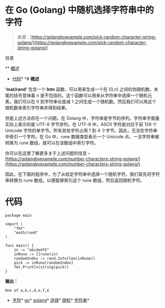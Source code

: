 <!--yml

类别：未分类

日期：2024-10-13 06:16:15

-->

# 在 Go (Golang) 中随机选择字符串中的字符

> 来源：[https://golangbyexample.com/pick-random-character-string-golang/](https://golangbyexample.com/pick-random-character-string-golang/)

目录

**   [概述](#Overview "Overview")

+   [代码](#Code "Code")*  *# **概述**

**‘mat/rand’** 包含一个 **Intn** 函数，可以用来生成一个在 [0,n) 之间的伪随机数。末尾的括号意味着 n 是不包括的。这个函数可以用来从字符串中选择一个随机元素。我们可以在 0 到字符串长度减 1 之间生成一个随机数。然后我们可以用这个随机数来索引字符串并得到结果。

但是上述方法存在一个问题。在 Golang 中，字符串是字节的序列。字符串字面量实际上表示的是 UTF-8 字节序列。在 UTF-8 中，ASCII 字符是对应于前 128 个 Unicode 字符的单字节。所有其他字符占用 1 到 4 个字节。因此，无法在字符串中索引一个字符。在 Go 中，rune 数据类型表示一个 Unicode 点。一旦字符串被转换为 rune 数组，就可以在该数组中索引字符。

你可以在这里了解更多关于上述问题的信息 – [https://golangbyexample.com/number-characters-string-golang/](https://golangbyexample.com/number-characters-string-golang/)

因此，在下面的程序中，为了从给定字符串中选择一个随机字符，我们首先将字符串转换为 rune 数组，以便能够索引这个 rune 数组，然后返回随机字符。

# **代码**

```
package main

import (
    "fmt"
    "math/rand"
)

func main() {
    in := "abcdedf£"
    inRune := []rune(in)
    randomIndex := rand.Intn(len(inRune))
    pick := inRune[randomIndex]
    fmt.Println(string(pick))
}
```

**输出：**

```
One of a,b,c,d,e,f,£
```

+   [字符](https://golangbyexample.com/tag/character/)*   [go](https://golangbyexample.com/tag/go/)*   [golang](https://golangbyexample.com/tag/golang/)*   [选择](https://golangbyexample.com/tag/pick/)*   [随机](https://golangbyexample.com/tag/random/)*   [字符串](https://golangbyexample.com/tag/string/)*
